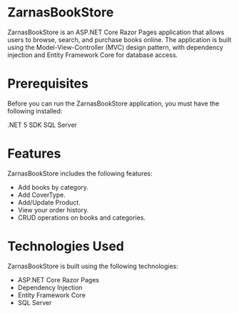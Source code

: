 # ZarnasBookStore

ZarnasBookStore is an ASP.NET Core Razor Pages application that allows users to browse, search, and purchase books online. The application is built using the Model-View-Controller (MVC) design pattern, with dependency injection and Entity Framework Core for database access.

# Prerequisites
Before you can run the ZarnasBookStore application, you must have the following installed:

.NET 5 SDK
SQL Server

# Features
ZarnasBookStore includes the following features:

* Add books by category.
* Add CoverType.
* Add/Update Product.
* View your order history.
* CRUD operations on books and categories.

# Technologies Used
ZarnasBookStore is built using the following technologies:

* ASP.NET Core Razor Pages
* Dependency Injection
* Entity Framework Core
* SQL Server
